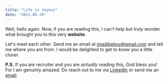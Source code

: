 ```yaml
---
title: "Life is Joyous"
date: "2021-06-29"
---
```


Well, hello again. Now, if you are reading this, I can't help but _truly_ wonder what brought you to 
this very **website**. 

Let's meet each other. Send me an email at <jmadibekov@gmail.com> and tell me where you are from. 
I would be delighted to get to know you a little closer.

**P.S.** If you are recruiter and you are _actually_ reading this, God bless you! For I am genuinly amazed. Do reach out to me via [LinkedIn](https://www.linkedin.com/in/nurbakyt-madibek/) or send me an [email](mailto:jmadibekov@gmail.com).